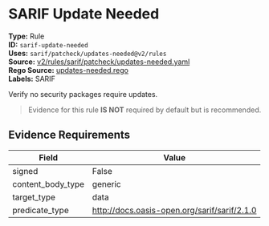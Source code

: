 # SARIF Update Needed  
**Type:** Rule  
**ID:** `sarif-update-needed`  
**Uses:** `sarif/patcheck/updates-needed@v2/rules`  
**Source:** [v2/rules/sarif/patcheck/updates-needed.yaml](https://github.com/scribe-public/sample-policies/v2/rules/sarif/patcheck/updates-needed.yaml)  
**Rego Source:** [updates-needed.rego](https://github.com/scribe-public/sample-policies/v2/rules/sarif/patcheck/updates-needed.rego)  
**Labels:** SARIF  

Verify no security packages require updates.

> Evidence for this rule **IS NOT** required by default but is recommended.


## Evidence Requirements  
| Field | Value |
|-------|-------|
| signed | False |
| content_body_type | generic |
| target_type | data |
| predicate_type | http://docs.oasis-open.org/sarif/sarif/2.1.0 |

